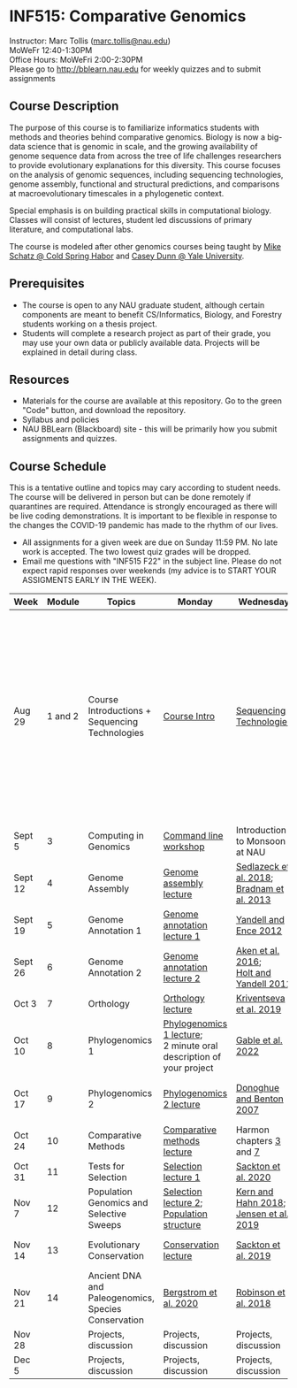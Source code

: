 # INF515: Comparative Genomics

Instructor: Marc Tollis (marc.tollis@nau.edu)<br/>
MoWeFr 12:40-1:30PM<br/>
Office Hours: MoWeFri 2:00-2:30PM<br/>
Please go to http://bblearn.nau.edu for weekly quizzes and to submit assignments

## Course Description
The purpose of this course is to familiarize informatics students with methods and theories behind comparative genomics. Biology is now a big-data science that is genomic in scale, and the growing availability of genome sequence data from across the tree of life challenges researchers to provide evolutionary explanations for this diversity. This course focuses on the analysis of genomic sequences, including sequencing technologies, genome assembly, functional and structural predictions, and comparisons at macroevolutionary timescales in a phylogenetic context. 

Special emphasis is on building practical skills in computational biology. Classes will consist of lectures, student led discussions of primary literature, and computational labs.

The course is modeled after other genomics courses being taught by [Mike Schatz @ Cold Spring Habor](https://github.com/schatzlab/appliedgenomics2017) and [Casey Dunn @ Yale University](https://github.com/Yale-EEB723/syllabus).

## Prerequisites
* The course is open to any NAU graduate student, although certain components are meant to benefit CS/Informatics, Biology, and Forestry students working on a thesis project.<br/>
* Students will complete a research project as part of their grade, you may use your own data or publicly available data. Projects will be explained in detail during class.

## Resources
* Materials for the course are available at this repository. Go to the green "Code" button, and download the repository.<br/>
* Syllabus and policies
* NAU BBLearn (Blackboard) site - this will be primarily how you submit assignments and quizzes.

## Course Schedule
This is a tentative outline and topics may cary according to student needs. The course will be delivered in person but can be done remotely if quarantines are required. Attendance is strongly encouraged as there will be live coding demonstrations. It is important to be flexible in response to the changes the COVID-19 pandemic has made to the rhythm of our lives.
* All assignments for a given week are due on Sunday 11:59 PM. No late work is accepted. The two lowest quiz grades will be dropped.
* Email me questions with "INF515 F22" in the subject line. Please do not expect rapid responses over weekends (my advice is to START YOUR ASSIGMENTS EARLY IN THE WEEK).

| Week | Module | Topics | Monday | Wednesday  | Friday  | Assignment |
| ---| ------------ | ------ | -------------- | ------- | ---------- | --------------- |
| Aug 29 | 1 and 2 | Course Introductions + Sequencing Technologies | [Course Intro](https://github.com/marctollis/INF515-Comparative-Genomics_fall22/blob/main/lectures/01%20Introduction.pdf) | [Sequencing Technologies](https://github.com/marctollis/INF515-Comparative-Genomics_fall22/blob/main/lectures/02%20GenomeSequencing.pdf) | [Shendure et al. 2017](https://github.com/marctollis/INF515-Comparative-Genomics_fall22/blob/main/scientific_papers/Shendure%20et%20al.%20-%202017%20-%20DNA%20sequencing%20at%2040%20past%2C%20present%20and%20future.pdf)  | * Quiz 1</br>* sign up for discussion leadership</br>* [Software carpentry](https://swcarpentry.github.io/shell-novice/) (optional:Depending on your experience with computing, you should complete at least lesson 1 - 3 and 7 (that's about two hours of tutorial work - all chapters are about 4 hours). I may assign this to you based on your survey answers.)</br>* Computing survey |
| Sept 5 | 3 | Computing in Genomics | [Command line workshop](https://github.com/marctollis/INF515-Comparative-Genomics_fall22/blob/main/labs/tollis_lab_UNIX_tutorial.txt) | Introduction to Monsoon at NAU | Introduction to Monsoon at NAU |  |  |
| Sept 12 | 4 | Genome Assembly | [Genome assembly lecture](https://github.com/marctollis/INF515-Comparative-Genomics_fall22/blob/main/lectures/03%20GenomeAssembly.pdf) | [Sedlazeck et al. 2018](https://github.com/marctollis/INF515-Comparative-Genomics_fall22/blob/main/scientific_papers/Sedlazeck%20et%20al.%20-%202018%20-%20Piercing%20the%20dark%20matter%20bioinformatics%20of%20long-r.pdf); [Bradnam et al. 2013](https://github.com/marctollis/INF515-Comparative-Genomics_fall22/blob/main/scientific_papers/Gigascience%202013%20Bradnam-1.pdf) | [Lab 1: Assembling a Genome](https://github.com/marctollis/INF515-Comparative-Genomics_fall22/tree/main/labs/lab%201) | Quiz 2 |
| Sept 19 | 5 | Genome Annotation 1 | [Genome annotation lecture 1](https://github.com/marctollis/INF515-Comparative-Genomics_fall22/blob/main/lectures/04%20GenomeAnotation.pdf) | [Yandell and Ence 2012](https://github.com/marctollis/INF515-Comparative-Genomics_fall22/blob/main/scientific_papers/Yandell%20and%20Ence%202012.pdf) |  [Lab 2: repeatmasking](https://github.com/marctollis/INF515-Comparative-Genomics_fall22/tree/main/labs/lab%202) | Quiz 3 |
| Sept 26 | 6 | Genome Annotation 2 | [Genome annotation lecture 2](https://github.com/marctollis/INF515-Comparative-Genomics_fall22/blob/main/lectures/05%20GenomeAnnotation2.pdf) | [Aken et al. 2016](https://github.com/marctollis/INF515-Comparative-Genomics_fall22/blob/main/scientific_papers/Database%20(Oxford)%202016%20Aken.pdf);</br>[Holt and Yandell 2011](https://github.com/marctollis/INF515-Comparative-Genomics_fall22/blob/main/scientific_papers/Holt%20and%20Yandell%202011.pdf)  | Work on labs | Quiz 4; Lab 1; Lab 2 |
| Oct 3 | 7 | Orthology | [Orthology lecture](https://github.com/marctollis/INF515-Comparative-Genomics_fall22/blob/main/lectures/06%20Orthology.pdf) | [Kriventseva et al. 2019](https://github.com/marctollis/INF515-Comparative-Genomics_fall22/blob/main/scientific_papers/OrthoDB.pdf) |  [Lab 3: BLAST](https://github.com/marctollis/INF515-Comparative-Genomics_fall22/tree/main/labs/lab%203) | Quiz 5; project proposal |
| Oct 10 | 8 | Phylogenomics 1 | [Phylogenomics 1 lecture](https://github.com/marctollis/INF515-Comparative-Genomics_fall22/blob/main/lectures/07%20Phylogenetics.pdf);</br> 2 minute oral description of your project | [Gable et al. 2022](https://github.com/marctollis/INF515-Comparative-Genomics_fall22/blob/main/scientific_papers/Gable%20et%20al.%20-%202022%20-%20A%20Genomic%20Perspective%20on%20the%20Evolutionary%20Diversif.pdf) | [Lab 4: Tree building](https://github.com/marctollis/INF515-Comparative-Genomics_fall22/tree/main/labs/lab%204) | Quiz 6 |
| Oct 17 | 9 | Phylogenomics 2 | [Phylogenomics 2 lecture](https://github.com/marctollis/INF515-Comparative-Genomics_fall22/blob/main/lectures/08%20Phylogenetics%202.pdf) | [Donoghue and Benton 2007](https://github.com/marctollis/INF515-Comparative-Genomics_fall22/blob/main/scientific_papers/Trends%20Ecol.%20Evol.%202007%20Donoghue.pdf) | [Lab 5: Divergence time estimation](https://github.com/marctollis/INF515-Comparative-Genomics_fall22/tree/main/labs/lab%205) | Quiz 7 |
| Oct 24 | 10 | Comparative Methods | [Comparative methods lecture](https://github.com/marctollis/INF515-Comparative-Genomics_fall22/blob/main/lectures/09%20ComparativeMethods.pdf) | Harmon chapters [3](https://lukejharmon.github.io/pcm/chapter3_bmintro/) and [7](https://lukejharmon.github.io/pcm/chapter7_introdiscrete/) | Work on labs | Quiz 8; Lab 3; Lab 4; Lab 5 |
| Oct 31 | 11 | Tests for Selection | [Selection lecture 1](https://github.com/marctollis/INF515-Comparative-Genomics_fall22/blob/main/lectures/10%20TestsForSelection.pdf) | [Sackton et al. 2020](https://github.com/marctollis/INF515-Comparative-Genomics_fall22/blob/main/scientific_papers/Sackton%20-%202020%20-%20Studying%20Natural%20Selection%20in%20the%20Era%20of%20Ubiquitou.pdf) | [Lab 6: codon models](https://github.com/marctollis/INF515-Comparative-Genomics_fall22/tree/main/labs/lab%206) | Quiz 9 |
| Nov 7 | 12 | Population Genomics and Selective Sweeps | [Selection lecture 2](https://github.com/marctollis/INF515-Comparative-Genomics_fall22/blob/main/lectures/11%20LinkedSelection.pdf);</br>[Population structure](https://github.com/marctollis/INF515-Comparative-Genomics_fall22/blob/main/lectures/12%20PopGenomicsStructure.pdf) | [Kern and Hahn 2018](https://github.com/marctollis/INF515-Comparative-Genomics_fall22/blob/main/scientific_papers/Kern%20and%20Hahn%202018.pdf);</br>[Jensen et al. 2019](https://github.com/marctollis/INF515-Comparative-Genomics_fall22/blob/main/scientific_papers/Jensen%20et%20al%202018.pdf) | NO CLASS Fri 11/11: Veteran's Day | Quiz 10 |
| Nov 14 | 13 | Evolutionary Conservation | [Conservation lecture](https://github.com/marctollis/INF515-Comparative-Genomics_fall22/blob/main/lectures/13%20EvolutionaryConservation.pdf) | [Sackton et al. 2019](https://github.com/marctollis/INF515-Comparative-Genomics_fall22/blob/main/scientific_papers/Sackton%20et%20al.%20-%202019%20-%20Convergent%20regulatory%20evolution%20and%20loss%20of%20flight.pdf) | [Lab 7: UCSC Genome Browser](https://github.com/marctollis/INF515-Comparative-Genomics_fall22/tree/main/labs/lab%207) | Quiz 11 |
| Nov 21 | 14 | Ancient DNA and Paleogenomics, Species Conservation | [Bergstrom et al. 2020](https://github.com/marctollis/INF515-Comparative-Genomics_fall22/blob/main/scientific_papers/Bergstro%CC%88m%20et%20al.%20-%202020%20-%20Origins%20and%20genetic%20legacy%20of%20prehistoric%20dogs.pdf) | [Robinson et al. 2018](https://github.com/marctollis/INF515-Comparative-Genomics_fall22/blob/main/scientific_papers/Robinson%20et%20al.%20-%202018%20-%20Purging%20of%20Strongly%20Deleterious%20Mutations%20Explains.pdf) | NO CLASS Fri 11/25: Thanksgiving |  |
| Nov 28 |  | Projects, discussion | Projects, discussion | Projects, discussion | Projects, discussion | Quiz 12; Lab 6 |
| Dec 5 |  | Projects, discussion | Projects, discussion | Projects, discussion | Projects, discussion | Lab 7; final projects reports |
